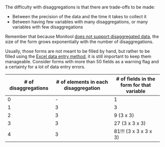 The difficulty with disaggregations is that there are trade-offs to be made:

- Between the precision of the data and the time it takes to collect it
- Between having few variables with many disaggregations, or many variables with few disaggregations

Remember that because Monitool [does not support disaggregated data](../limits.md), the size of the form grows exponentially with the number of disaggregations.

Usually, those forms are not meant to be filled by hand, but rather to be filled using the [Excel data entry method](../data-entry/excel-data-entry.md), it is still important to keep them manageable. Consider forms with more than 50 fields as a warning flag and a certainty for a lot of data entry errors.

| # of disaggregations | # of elements in each disaggregation | # of fields in the form for that variable |
| -------------------- | ------------------------------------ | ----------------------------------------- |
| 0                    | -                                    | 1                                         |
| 1                    | 3                                    | 3                                         |
| 2                    | 3                                    | 9 (3 x 3)                                 |
| 3                    | 3                                    | 27 (3 x 3 x 3)                            |
| 4                    | 3                                    | 81!!! (3 x 3 x 3 x 3)                     |
